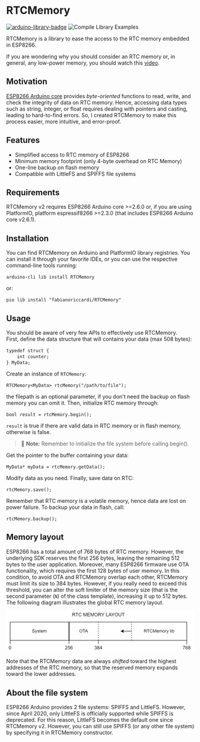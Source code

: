 # RTCMemory

[![arduino-library-badge](https://www.ardu-badge.com/badge/RTCMemory.svg)](https://www.ardu-badge.com/RTCMemory) ![Compile Library Examples](https://github.com/fabianoriccardi/RTCMemory/actions/workflows/CompileLibraryExamples.yml/badge.svg)

RTCMemory is a library to ease the access to the RTC memory embedded in ESP8266.

If you are wondering why you should consider an RTC memory or, in general, any low-power memory, you should watch this [video](https://www.youtube.com/watch?v=r-hEOL007nw).

## Motivation

[ESP8266 Arduino core](https://github.com/esp8266/Arduino) provides *byte-oriented* functions to read, write, and check the integrity of data on RTC memory. Hence, accessing data types such as string, integer, or float requires dealing with pointers and casting, leading to hard-to-find errors. So, I created RTCMemory to make this process easier, more intuitive, and error-proof.

## Features

- Simplified access to RTC memory of ESP8266
- Minimum memory footprint (only 4-byte overhead on RTC Memory)
- One-line backup on flash memory
- Compatible with LittleFS and SPIFFS file systems

## Requirements

RTCMemory v2 requires ESP8266 Arduino core >=2.6.0 or, if you are using PlatformIO, platform espressif8266 >=2.3.0 (that includes ESP8266 Arduino core v2.6.1).

## Installation

You can find RTCMemory on Arduino and PlatformIO library registries. You can install it through your favorite IDEs, or you can use the respective command-line tools running:

    arduino-cli lib install RTCMemory

or:

    pio lib install "fabianoriccardi/RTCMemory"

## Usage

You should be aware of very few APIs to effectively use RTCMemory.  
First, define the data structure that will contains your data (max 508 bytes):

    typedef struct {
        int counter;
    } MyData;

Create an instance of `RTCMemory`:

    RTCMemory<MyData> rtcMemory("/path/to/file");

the filepath is an optional parameter, if you don't need the backup on flash memory you can omit it. Then, initialize RTC memory through:

    bool result = rtcMemory.begin();

`result` is true if there are valid data in RTC memory or in flash memory, otherwise is false.

> :memo: **Note:** Remember to initialize the file system before calling begin().

Get the pointer to the buffer containing your data:

    MyData* myData = rtcMemory.getData();

Modify data as you need. Finally, save data on RTC:

    rtcMemory.save();

Remember that RTC memory is a volatile memory, hence data are lost on power failure. To backup your data in flash, call:

    rtcMemory.backup();

## Memory layout

ESP8266 has a total amount of 768 bytes of RTC memory. However, the underlying SDK reserves the first 256 bytes, leaving the remaining 512 bytes to the user application.
Moreover, many ESP8266 firmware use OTA functionality, which requires the first 128 bytes of user memory.
In this condition, to avoid OTA and RTCMemory overlap each other, RTCMemory must limit its size to 384 bytes.
However, if you really need to exceed this threshold, you can alter the soft limiter of the memory size (that is the second parameter (`N`) of the class template), increasing it up to 512 bytes.
The following diagram illustrates the global RTC memory layout.

![RTC memory layout](extras/rtc_memory_layout.drawio.png "RTC memory layout")

Note that the RTCMemory data are always *shifted* toward the highest addresses of the RTC memory, so that the reserved memory expands toward the lower addresses.

## About the file system

ESP8266 Arduino provides 2 file systems: SPIFFS and LittleFS. However, since April 2020, only LittleFS is officially supported while SPIFFS is deprecated. For this reason, LittleFS becomes the default one since RTCMemory v2. However, you can still use SPIFFS (or any other file system) by specifying it in RTCMemory constructor.
